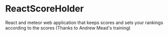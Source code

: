# ReactScoreHolder
React and meteor web application that keeps scores and sets your rankings according to the scores (Thanks to Andrew Mead's training)
